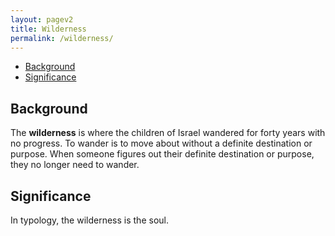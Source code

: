 ```yaml
---
layout: pagev2
title: Wilderness
permalink: /wilderness/
---
```

- [Background](#background)
- [Significance](#significance)

## Background

The **wilderness** is where the children of Israel wandered for forty years with no progress. To wander is to move about without a definite destination or purpose. When someone figures out their definite destination or purpose, they no longer need to wander.

## Significance

In typology, the wilderness is the soul. 
